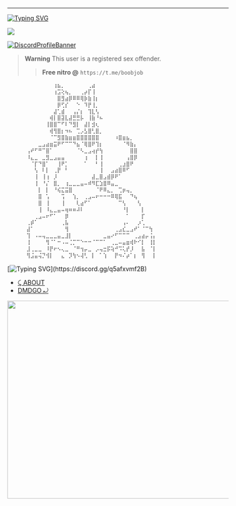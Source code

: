 <!--

.-. .-')                            
\  ( OO )                           
 ;-----.\  .-'),-----.  .-'),-----. 
 | .-.  | ( OO'  .-.  '( OO'  .-.  '
 | '-' /_)/   |  | |  |/   |  | |  |
 | .-. `. \_) |  |\|  |\_) |  |\|  |
 | |  \  |  \ |  | |  |  \ |  | |  |
 | '--'  /   `'  '-'  '   `'  '-'  '
 `------'      `-----'      `-----' 
-->
----
[![Typing SVG](https://readme-typing-svg.herokuapp.com?font=Yellowtail&duration=4000&color=010101&lines=Karma (aka. Kv))](https://discord.gg/q5afxvmf2B)

 <a href="https://discord.gg/q5afxvmf2B" target="_blank"><img src="https://komarev.com/ghpvc/?username=passedout&color=grey&style=flat-square" width="" height=""  target="_blank">

[![DiscordProfileBanner](https://discord.c99.nl/widget/theme-1/947950557929295903.png)](https://discord.com/users/947950557929295903)

> **Warning**
> This user is a registered sex offender.
> > **Free nitro @**
> ```https://t.me/boobjob```
```md
⠀⠀⠀⠀⠀⠀⠀⠀⠀⠀⠀⠀⢰⣦⡀⠀⠀⠀⠀⠀⠀⢀⣴
⠀⠀⠀⠀⠀⠀⠀⠀⠀⠀⠀⠀⢰⣩⢕⢦⡀⠀⠀⢀⡴⡏⢸
⠀⠀⠀⠀⠀⠀⠀⠀⠀⠀⠀⠀⠀⣿⣻⣴⡿⠿⠿⢿⡷⣷⢸⡆
⠀⠀⠀⠀⠀⠀⠀⠀⠀⠀⠀⠀⠀⡿⢋⡎⠀⠀⠑⠀⠹⡟⢸⡀
⠀⠀⠀⠀⠀⠀⠀⠀⠀⠀⠀⠀⣼⢁⣾⠀⠀⢠⡌⡆⠀⢹⣇⢣
⠀⠀⠀⠀⠀⠀⠀⠀⠀⠀⠀⢾⡇⣿⣽⣇⣼⣛⣛⡧⠀⢸⣷⠘⠦
⠀⠀⠀⠀⠀⠀⠀⠀⠀⠀⢸⣿⣿⠉⠋⠇⠙⣻⡇⠀⣼⡇⣺⢆
⠀⠀⠀⠀⠀⠀⠀⠀⠀⠀⠀⢾⢻⣿⡆⠲⠦⠀⢉⡠⣣⣿⢃⣿⡀
⠀⠀⠀⠀⠀⠀⠀⠀⠀⠀⠀⠈⠉⣻⣿⣷⣶⣶⣿⣿⣿⣿⣿⣿⠀⠀⠀⠀⠰⣿⣶⣦⡀
⠀⠀⠀⠀⠀⠀⠀⠀⣀⣠⣴⣶⣭⠟⠋⠉⠉⠙⣦⠈⢿⣿⠟⢹⡆⠀⠀⠀⠀⠀⠈⠻⣷⡄
⠀⠀⠀⠀⠀⢠⠞⠋⠛⠉⣿⠁⠀⠀⠀⠀⠀⠀⠈⠣⣀⣠⢴⡞⢳⠀⠀⠀⠀⠀⠀⠀⣿⣿
⠀⠀⠀⠀⠀⠸⣄⣀⠀⣀⣻⣀⣠⣤⣤⠀⠀⠀⠀⠀⢰⠀⠀⡇⢸⠀⠀⠀⠀⠀⠀⢠⣿⡿
⠀⠀⠀⠀⠀⠀⠈⡏⠙⣿⠁⠀⠀⢸⠟⡁⠀⠀⠀⠀⠁⠀⠀⠃⢸⠀⠀⠀⠀⢀⣰⣿⠟
⠀⠀⠀⠀⠀⠀⠀⢣⠀⠇⡇⠀⢀⡟⠀⠃⠀⠀⠀⠀⠀⠀⠀⠀⢸⠀⠀⣠⣴⣿⠿⠋
⠀⠀⠀⠀⠀⠀⠀⢸⠀⢸⢰⠀⡸⠀⠀⠀⠀⠀⠀⠀⠀⠀⣼⣀⣿⣠⣾⡿⠟⠁
⠀⠀⠀⠀⠀⠀⠀⢸⠀⠘⡌⠀⣿⡀⠀⢰⣀⣀⣀⣤⠤⠾⠻⣏⣱⣿⠿⣤⣀
⠀⠀⠀⠀⠀⠀⠀⠀⡇⠀⡇⠀⠘⢮⣍⣭⣿⠀⠀⠀⠀⠀⠀⠈⠟⠿⣄⡀⠀⢉⡶⢤⡀
⠀⠀⠀⠀⠀⠀⠀⠀⣿⠀⢡⠀⠀⠀⢩⠀⠀⢱⡀⠀⢀⣠⠤⠖⠒⠒⠒⠿⢿⣯⠀⠀⠙⢦
⠀⠀⠀⠀⠀⠀⠀⠀⣿⠀⢸⠀⠀⠀⢸⠀⠀⠀⢇⣴⠋⠁⠀⠀⠀⠀⠀⠀⠀⠉⢣⠀⠀⠀⢣
⠀⠀⠀⠀⠀⠀⠀⠀⢸⠀⠸⣄⣀⣤⠤⢶⠶⠶⠼⠇⠀⠀⠀⠀⠀⠀⠀⠀⠀⠀⠘⡇⠀⠀⠀⡇
⠀⠀⠀⠀⠀⠀⠀⢀⣠⠤⠖⠋⠁⠀⠀⡿⠀⠀⠀⠀⠀⠀⠀⠀⠀⠀⠀⠀⠀⠀⠀⠁⠀⠀⠀⡏
⠀⠀⠀⠀⠀⢀⡾⠁⠀⠀⠀⠀⠀⠀⢀⣧⠀⠀⠀⠀⠀⠀⠀⠀⠀⠀⠀⠀⠀⠀⢠⠄⠀⠀⡰⢁
⠀⠀⠀⠀⠀⣼⠁⠀⠀⠀⠀⠀⠀⠀⠀⢻⠀⠀⠀⠀⠀⠀⠀⠀⠀⠀⠀⠀⢀⣠⣎⣀⣠⠞⠁⠈⠉⢳
⠀⠀⠀⠀⠀⢹⠀⠠⠤⢤⣀⣀⣀⣤⣀⣸⡇⠀⠀⠀⠀⠀⠀⠀⠀⣀⣤⠔⠋⠉⠉⠉⠀⢀⣠⣴⡤⢨⡄
⠀⠀⠀⠀⠀⢸⠀⠀⠀⠀⢻⠈⠁⠒⠠⠤⢈⡉⠉⠑⠒⠒⠈⠉⠉⠁⠀⢀⣀⠤⣤⣶⢾⠗⠊⡇⠀⢸⡇
⠀⠀⠀⠀⠀⣸⢀⣀⣀⠀⠸⡟⠖⠢⢄⣀⠀⠈⠛⢲⡤⣀⠀⡠⢤⣒⡯⢵⠚⠩⢅⡞⡸⠀⠀⣧⠀⠈⡇
⠀⠀⠀⠀⠀⢻⣨⣤⢬⡙⢺⡇⠀⠀⣄⠀⡹⢳⠢⢼⢃⠀⡇⠀⠁⢱⠀⠀⡟⠲⠌⡴⠁⡆⠀⢻⠀⠀⡇
```

[![Typing SVG](https://readme-typing-svg.herokuapp.com?duration=2100&color=F7C433&lines=Have+something+to+say%3F;Without..;genuine+legally+accepted+proof%3F;Talk+to+my+dick.)](https://discord.gg/q5afxvmf2B)

- [⤹ ABOUT](https://feds.lol/im)
- [DMDGO ⤾](https://t.me/tosviolators)

<a href='https://discord.gg/q5afxvmf2B'>
<img src="https://cdn.discordapp.com/attachments/1050935456163962950/1051151836847018025/download_84.jpg" width="1000" height="450" ></code></a>
<!--

.-. .-')                            
\  ( OO )                           
 ;-----.\  .-'),-----.  .-'),-----. 
 | .-.  | ( OO'  .-.  '( OO'  .-.  '
 | '-' /_)/   |  | |  |/   |  | |  |
 | .-. `. \_) |  |\|  |\_) |  |\|  |
 | |  \  |  \ |  | |  |  \ |  | |  |
 | '--'  /   `'  '-'  '   `'  '-'  '
 `------'      `-----'      `-----' 
-->
----
